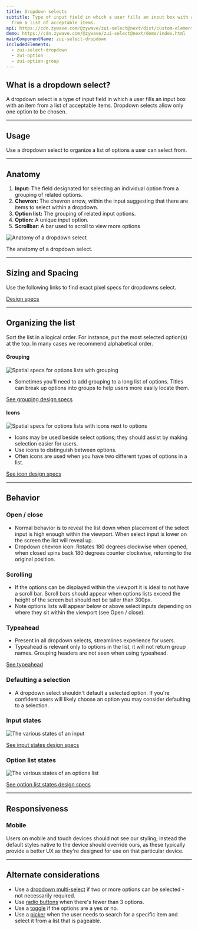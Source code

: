 ```yaml
---
title: Dropdown selects
subtitle: Type of input field in which a user fills an input box with an item
  from a list of acceptable items.
api: https://cdn.zywave.com/@zywave/zui-select@next/dist/custom-elements.json
demo: https://cdn.zywave.com/@zywave/zui-select@next/demo/index.html
mainComponentName: zui-select-dropdown
includedElements:
  - zui-select-dropdown
  - zui-option
  - zui-option-group
---
```

## What is a dropdown select?

A dropdown select is a type of input field in which a user fills an input box with an item from a list of acceptable items. Dropdown selects allow only one option to be chosen.

- - -

## Usage

Use a dropdown select to organize a list of options a user can select from.

- - -

## Anatomy

<Grid>

<GridCol col="span-4">



1. **Input:** The field designated for selecting an individual option from a grouping of related options.
2. **Chevron:** The chevron arrow, within the input suggesting that there are items to select within a dropdown.
3. **Option list:** The grouping of related input options.
4. **Option:** A unique input option.
5. **Scrollbar**: A bar used to scroll to view more options

<docs-spacer size="small"></docs-spacer>

</GridCol>

<GridCol col="span-8">

![Anatomy of a dropdown select](/images/components/dropdown-select/select_label.svg)

The anatomy of a dropdown select.

</GridCol>

</Grid>

- - -

## Sizing and Spacing

Use the following links to find exact pixel specs for dropdowns select.

[Design specs](https://xd.adobe.com/view/1d1827c1-f08e-480d-806a-647a41a328bd-484b/grid)

- - -

## Organizing the list

Sort the list in a logical order. For instance, put the most selected option(s) at the top. In many cases we recommend alphabetical order.

<Grid>

<GridCol col="span-6">

#### Grouping

![Spatial specs for options lists with grouping](/images/components/dropdown-select/select_grouping_specs.svg)

* Sometimes you'll need to add grouping to a long list of options. Titles can break up options into groups to help users more easily locate them.

[See grouping design specs](https://xd.adobe.com/view/1d1827c1-f08e-480d-806a-647a41a328bd-484b/screen/f7960c25-618f-451f-9750-c9e8c43b7117/)

</GridCol>

<GridCol col="span-6">

#### Icons

![Spatial specs for options lists with icons next to options](/images/components/dropdown-select/select_icon_specs.svg)

* Icons may be used beside select options; they should assist by making selection easier for users.
* Use icons to distinguish between options.
* Often icons are used when you have two different types of options in a list.

[See icon design specs](https://xd.adobe.com/view/1d1827c1-f08e-480d-806a-647a41a328bd-484b/screen/277ba58c-7470-4a65-be8b-28165b71ff7a/)

</GridCol>

</Grid>

- - -

## Behavior

<Grid>

<GridCol col="span-6">

### Open / close

* Normal behavior is to reveal the list down when placement of the select input is high enough within the viewport. When select input is lower on the screen the list will reveal up.
* Dropdown chevron icon: Rotates 180 degrees clockwise when opened, when closed spins back 180 degrees counter clockwise, returning to the original position.

</GridCol>

<GridCol col="span-6">

### Scrolling

* If the options can be displayed within the viewport it is ideal to not have a scroll bar. Scroll bars should appear when options lists exceed the height of the screen but should not be taller than 300px.
* Note options lists will appear below or above select inputs depending on where they sit within the viewport (see Open / close).

</GridCol>

<GridCol col="span-6">

### Typeahead

* Present in all dropdown selects, streamlines experience for users.
* Typeahead is relevant only to options in the list, it will not return group names. Grouping headers are not seen when using typeahead.

[See typeahead](/design-system/patterns/typeahead/)

</GridCol>

<GridCol col="span-6">

### Defaulting a selection

* A dropdown select shouldn't default a selected option. If you're confident users will likely choose an option you may consider defaulting to a selection.

</GridCol>

<GridCol col="span-6">

</GridCol>

<GridCol col="span-6">

</GridCol>

<GridCol col="span-6">

### Input states

![The various states of an input](/images/components/dropdown-select/select_states.svg)

[See input states design specs](https://xd.adobe.com/view/1d1827c1-f08e-480d-806a-647a41a328bd-484b/screen/6fe28f1b-27e1-4e5d-95c4-3063f89fa66e/)

</GridCol>

<GridCol col="span-6">

### Option list states

![The various states of an options list](/images/components/dropdown-select/select_list_states.svg)

[See option list states design specs](https://xd.adobe.com/view/1d1827c1-f08e-480d-806a-647a41a328bd-484b/screen/39e06ddc-ebd3-4e1c-9745-945f9245b3fd/)

</GridCol>

</Grid>

<!-- <a class="scroll-to-top u-semi-bold">Back to top</a> -->

- - -

## Responsiveness

### Mobile

Users on mobile and touch devices should not see our styling; instead the default styles native to the device should override ours, as these typically provide a better UX as they're designed for use on that particular device.

<Spacer/>

- - -

## Alternate considerations

* Use a [dropdown multi-select](/design-system/components/dropdown-multi-selects/) if two or more options can be selected - not necessarily required.
* Use [radio buttons](/design-system/components/radio-buttons/) when there's fewer than 3 options.
* Use a [toggle](/design-system/components/toggles/) if the options are a yes or no.
* Use a [picker](/design-system/components/pickers/) when the user needs to search for a specific item and select it from a list that is pageable.